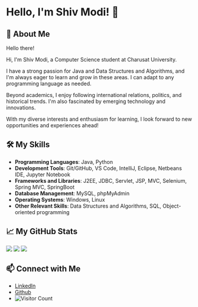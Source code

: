 # Hello, I'm Shiv Modi! 👋

## 🚀 About Me
Hello there!

Hi, I'm Shiv Modi, a Computer Science student at Charusat University. 

I have a strong passion for Java and Data Structures and Algorithms, and I'm always eager to learn and grow in these areas. I can adapt to any programming language as needed.

Beyond academics, I enjoy following international relations, politics, and historical trends. I'm also fascinated by emerging technology and innovations.

With my diverse interests and enthusiasm for learning, I look forward to new opportunities and experiences ahead!

## 🛠️ My Skills
- **Programming Languages**: Java, Python
- **Development Tools**: Git/GitHub, VS Code, IntelliJ, Eclipse, Netbeans IDE, Jupyter Notebook
- **Frameworks and Libraries**: J2EE, JDBC, Servlet, JSP, MVC, Selenium, Spring MVC, SpringBoot
- **Database Management**: MySQL, phpMyAdmin
- **Operating Systems**: Windows, Linux
- **Other Relevant Skills**: Data Structures and Algorithms, SQL, Object-oriented programming

## 📈 My GitHub Stats
![](http://github-profile-summary-cards.vercel.app/api/cards/profile-details?username=shiv-modi&theme=2077) 
![](http://github-profile-summary-cards.vercel.app/api/cards/repos-per-language?username=shiv-modi&theme=2077)
![](http://github-profile-summary-cards.vercel.app/api/cards/stats?username=shiv-modi&theme=2077) 


## 📫 Connect with Me
- [LinkedIn](https://www.linkedin.com/in/shivmodi)
- [Github](https://github.com/shiv-modi)
- ![Visitor Count](https://komarev.com/ghpvc/?username=shiv-modi&style=flat-square)
